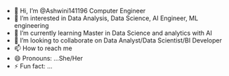 - 👋 Hi, I’m @Ashwini141196 Computer Engineer
- 👀 I’m interested in Data Analysis, Data Science, AI Engineer, ML engineering 
- 🌱 I’m currently learning Master in Data Science and analytics with AI
- 💞️ I’m looking to collaborate on Data Analyst/Data Scientist/BI Developer 
- 📫 How to reach me 
- 😄 Pronouns: ...She/Her
- ⚡ Fun fact: ...

<!---
Ashwini141196/Ashwini141196 is a ✨ special ✨ repository because its `README.md` (this file) appears on your GitHub profile.
You can click the Preview link to take a look at your changes.
--->
